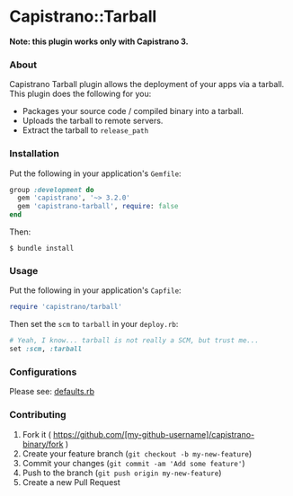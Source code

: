 # Capistrano::Tarball

**Note: this plugin works only with Capistrano 3.**

### About

Capistrano Tarball plugin allows the deployment of your apps via a tarball. This plugin does the following for you:

* Packages your source code / compiled binary into a tarball.
* Uploads the tarball to remote servers.
* Extract the tarball to `release_path`

### Installation

Put the following in your application's `Gemfile`:

```ruby
group :development do
  gem 'capistrano', '~> 3.2.0'
  gem 'capistrano-tarball', require: false
end
```

Then:

```
$ bundle install
```

### Usage

Put the following in your application's `Capfile`:

```ruby
require 'capistrano/tarball'
```

Then set the `scm` to `tarball` in your `deploy.rb`:

```ruby
# Yeah, I know... tarball is not really a SCM, but trust me...
set :scm, :tarball
```

### Configurations

Please see: [defaults.rb](https://github.com/aq1018/capistrano-tarball/blob/master/lib/capistrano/tarball/defaults.rb)


### Contributing

1. Fork it ( https://github.com/[my-github-username]/capistrano-binary/fork )
2. Create your feature branch (`git checkout -b my-new-feature`)
3. Commit your changes (`git commit -am 'Add some feature'`)
4. Push to the branch (`git push origin my-new-feature`)
5. Create a new Pull Request
